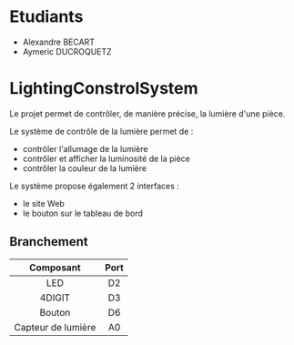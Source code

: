 # Etudiants

- Alexandre BECART
- Aymeric DUCROQUETZ

# LightingConstrolSystem

Le projet permet de contrôler, de manière précise, la lumière d'une pièce.

Le système de contrôle de la lumière permet de :
- contrôler l'allumage de la lumière
- contrôler et afficher la luminosité de la pièce
- contrôler la couleur de la lumière

Le système propose également 2 interfaces :
- le site Web
- le bouton sur le tableau de bord

## Branchement

|      Composant     | Port |
|:------------------:|:----:|
|         LED        |  D2  |
|       4DIGIT       |  D3  |
|       Bouton       |  D6  |
| Capteur de lumière |  A0  |
